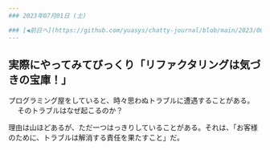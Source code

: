```yaml
---
### 2023年07月01日 (土)

### [◀️前日へ](https://github.com/yuasys/chatty-journal/blob/main/2023/06/2023-06-30.md)&emsp;&emsp;&emsp;&emsp;[翌日へ▶️](https://github.com/yuasys/chatty-journal/blob/main/2023/07/2023-07-02.md)
---
```

## 実際にやってみてびっくり「リファクタリングは気づきの宝庫！」

プログラミング屋をしていると、時々思わぬトラブルに遭遇することがある。 　
そのトラブルはなぜ起こるのか？

理由は山ほどあるが、ただ一つはっきりしていることがある。それは、「お客様のために、トラブルは解消する責任を果たすこと」だ。
